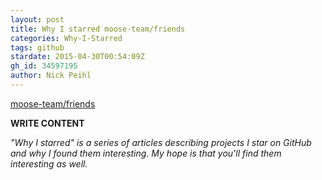 ```yaml
---
layout: post
title: Why I starred moose-team/friends
categories: Why-I-Starred
tags: github
stardate: 2015-04-30T00:54:09Z
gh_id: 34597195
author: Nick Peihl
---
```


[moose-team/friends](https://github.com/moose-team/friends)

**WRITE CONTENT**

*"Why I starred" is a series of articles describing projects I star on GitHub and why I found them interesting. My hope is that you'll find them interesting as well.*

